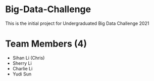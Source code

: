 # Big-Data-Challenge
This is the initial project for Undergraduated Big Data Challenge 2021

# Team Members (4)
- Sihan Li (Chris)
- Sherry Li
- Charlie Li
- Yudi Sun

